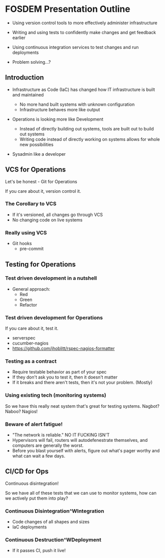 FOSDEM Presentation Outline
===========================

  * Using version control tools to more effectively administer infrastructure
  * Writing and using tests to confidently make changes and get feedback earlier
  * Using continuous integration services to test changes and run deployments

  * Problem solving...?

Introduction
------------

  * Infrastructure as Code (IaC) has changed how IT infrastructure is built and maintained
    * No more hand built systems with unknown configuration
    * Infrastructure behaves more like output

  * Operations is looking more like Development
    * Instead of directly building out systems, tools are built out to build out systems
    * Writing code instead of directly working on systems allows for whole new possibilities

  * Sysadmin like a developer

VCS for Operations
------------------

Let's be honest - Git for Operations

If you care about it, version control it.

### The Corollary to VCS

  * If it's versioned, all changes go through VCS
  * No changing code on live systems

### Really using VCS

  * Git hooks
    * pre-commit

Testing for Operations
----------------------

### Test driven development in a nutshell

  * General approach:
    * Red
    * Green
    * Refactor

### Test driven development for Operations

If you care about it,  test it.

  * serverspec
  * cucumber-nagios
  * https://github.com/jhoblitt/rspec-nagios-formatter

### Testing as a contract

  * Require testable behavior as part of your spec
  * If they don't ask you to test it, then it doesn't matter
  * If it breaks and there aren't tests, then it's not your problem. (Mostly)

### Using existing tech (monitoring systems)

So we have this really neat system that's great for testing systems. Nagbot?
Naboo? Nagios!

### Beware of alert fatigue!

  * "The network is reliable." NO IT FUCKING ISN'T
  * Hypervisors will fail, routers will autodefenestrate themselves, and computers are generally the worst.
  * Before you blast yourself with alerts, figure out what's pager worthy and what can wait a few days.

CI/CD for Ops
-------------

Continuous disintegration!

So we have all of these tests that we can use to monitor systems, how can we
actively put them into play?

### Continuous Disintegration^WIntegration

  * Code changes of all shapes and sizes
  * IaC deployments

### Continuous Destruction^WDeployment

  * If it passes CI, push it live!
